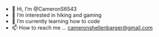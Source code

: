 - 👋 Hi, I’m @CameronS6543
- 👀 I’m interested in hiking and gaming
- 🌱 I’m currently learning how to code
- 📫 How to reach me ... cameronshellenbarger@gmail.com

<!---
CameronS6543/CameronS6543 is a ✨ special ✨ repository because its `README.md` (this file) appears on your GitHub profile.
You can click the Preview link to take a look at your changes.
--->
